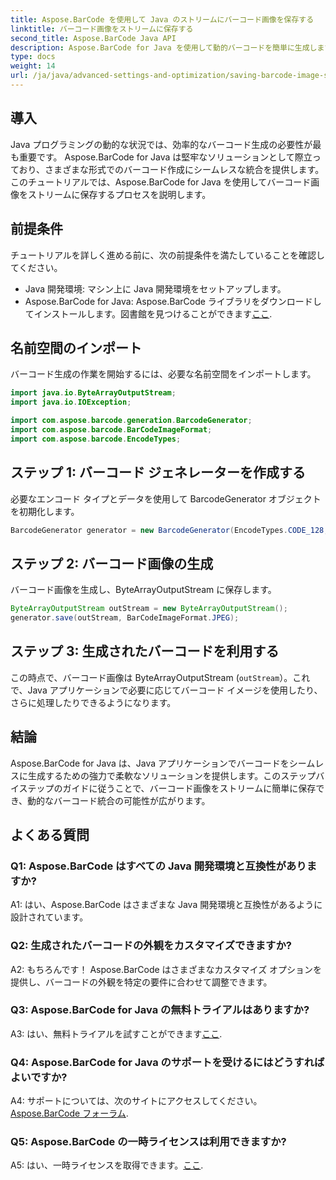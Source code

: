 ```yaml
---
title: Aspose.BarCode を使用して Java のストリームにバーコード画像を保存する
linktitle: バーコード画像をストリームに保存する
second_title: Aspose.BarCode Java API
description: Aspose.BarCode for Java を使用して動的バーコードを簡単に生成します。ステップバイステップのガイドに従って、バーコード画像をストリームに保存します。
type: docs
weight: 14
url: /ja/java/advanced-settings-and-optimization/saving-barcode-image-streams/
---
```

## 導入

Java プログラミングの動的な状況では、効率的なバーコード生成の必要性が最も重要です。 Aspose.BarCode for Java は堅牢なソリューションとして際立っており、さまざまな形式でのバーコード作成にシームレスな統合を提供します。このチュートリアルでは、Aspose.BarCode for Java を使用してバーコード画像をストリームに保存するプロセスを説明します。

## 前提条件

チュートリアルを詳しく進める前に、次の前提条件を満たしていることを確認してください。

- Java 開発環境: マシン上に Java 開発環境をセットアップします。
- Aspose.BarCode for Java: Aspose.BarCode ライブラリをダウンロードしてインストールします。図書館を見つけることができます[ここ](https://releases.aspose.com/barcode/java/).

## 名前空間のインポート

バーコード生成の作業を開始するには、必要な名前空間をインポートします。

```java
import java.io.ByteArrayOutputStream;
import java.io.IOException;

import com.aspose.barcode.generation.BarcodeGenerator;
import com.aspose.barcode.BarCodeImageFormat;
import com.aspose.barcode.EncodeTypes;
```

## ステップ 1: バーコード ジェネレーターを作成する

必要なエンコード タイプとデータを使用して BarcodeGenerator オブジェクトを初期化します。

```java
BarcodeGenerator generator = new BarcodeGenerator(EncodeTypes.CODE_128, "123456");
```

## ステップ 2: バーコード画像の生成

バーコード画像を生成し、ByteArrayOutputStream に保存します。

```java
ByteArrayOutputStream outStream = new ByteArrayOutputStream();
generator.save(outStream, BarCodeImageFormat.JPEG);
```

## ステップ 3: 生成されたバーコードを利用する

この時点で、バーコード画像は ByteArrayOutputStream (`outStream`）。これで、Java アプリケーションで必要に応じてバーコード イメージを使用したり、さらに処理したりできるようになります。

## 結論

Aspose.BarCode for Java は、Java アプリケーションでバーコードをシームレスに生成するための強力で柔軟なソリューションを提供します。このステップバイステップのガイドに従うことで、バーコード画像をストリームに簡単に保存でき、動的なバーコード統合の可能性が広がります。

## よくある質問

### Q1: Aspose.BarCode はすべての Java 開発環境と互換性がありますか?

A1: はい、Aspose.BarCode はさまざまな Java 開発環境と互換性があるように設計されています。

### Q2: 生成されたバーコードの外観をカスタマイズできますか?

A2: もちろんです！ Aspose.BarCode はさまざまなカスタマイズ オプションを提供し、バーコードの外観を特定の要件に合わせて調整できます。

### Q3: Aspose.BarCode for Java の無料トライアルはありますか?

 A3: はい、無料トライアルを試すことができます[ここ](https://releases.aspose.com/).

### Q4: Aspose.BarCode for Java のサポートを受けるにはどうすればよいですか?

A4: サポートについては、次のサイトにアクセスしてください。[Aspose.BarCode フォーラム](https://forum.aspose.com/c/barcode/13).

### Q5: Aspose.BarCode の一時ライセンスは利用できますか?

 A5: はい、一時ライセンスを取得できます。[ここ](https://purchase.aspose.com/temporary-license/).